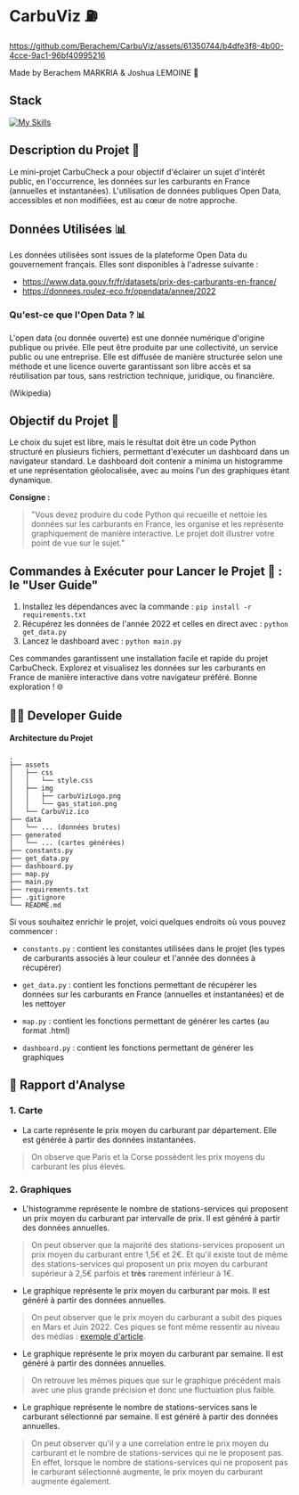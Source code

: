 # CarbuViz ⛽️


https://github.com/Berachem/CarbuViz/assets/61350744/b4dfe3f8-4b00-4cce-9ac1-96bf40995216


Made by Berachem MARKRIA & Joshua LEMOINE 🤩

## Stack
[![My Skills](https://skillicons.dev/icons?i=python,html,css,js)](https://skillicons.dev)

## Description du Projet 🚀

Le mini-projet CarbuCheck a pour objectif d'éclairer un sujet d'intérêt public, en l'occurrence, les données sur les carburants en France (annuelles et instantanées). L'utilisation de données publiques Open Data, accessibles et non modifiées, est au cœur de notre approche.

## Données Utilisées 📊

Les données utilisées sont issues de la plateforme Open Data du gouvernement français. Elles sont disponibles à l'adresse suivante : 

- https://www.data.gouv.fr/fr/datasets/prix-des-carburants-en-france/
- https://donnees.roulez-eco.fr/opendata/annee/2022

### Qu'est-ce que l'Open Data ? 📊

L'open data (ou donnée ouverte) est une donnée numérique d'origine publique ou privée. Elle peut être produite par une collectivité, un service public ou une entreprise. Elle est diffusée de manière structurée selon une méthode et une licence ouverte garantissant son libre accès et sa réutilisation par tous, sans restriction technique, juridique, ou financière.

(Wikipedia)

## Objectif du Projet 🎯

Le choix du sujet est libre, mais le résultat doit être un code Python structuré en plusieurs fichiers, permettant d'exécuter un dashboard dans un navigateur standard. Le dashboard doit contenir a minima un histogramme et une représentation géolocalisée, avec au moins l'un des graphiques étant dynamique.

__Consigne :__

> "Vous devez produire du code Python qui recueille et nettoie les données sur les carburants en France, les organise et les représente graphiquement de manière interactive. Le projet doit illustrer votre point de vue sur le sujet."

## Commandes à Exécuter pour Lancer le Projet 🚀 : le "User Guide"

1. Installez les dépendances avec la commande : 
`pip install -r requirements.txt`
2. Récupérez les données de l'année 2022 et celles en direct avec : 
`python get_data.py`
3. Lancez le dashboard avec : 
`python main.py`

Ces commandes garantissent une installation facile et rapide du projet CarbuCheck. Explorez et visualisez les données sur les carburants en France de manière interactive dans votre navigateur préféré. Bonne exploration ! 🌐

## 🧑‍💻 Developer Guide

#### Architecture du Projet

```
.
├── assets
│   ├── css
│   │   └── style.css
│   ├── img
│   │   ├── carbuVizLogo.png
│   │   └── gas_station.png
│   └── CarbuViz.ico
├── data
│   └── ... (données brutes)
├── generated
│   └── ... (cartes générées)
├── constants.py
├── get_data.py
├── dashboard.py
├── map.py
├── main.py
├── requirements.txt
├── .gitignore
└── README.md
```

Si vous souhaitez enrichir le projet, voici quelques endroits où vous pouvez commencer :

- `constants.py` : contient les constantes utilisées dans le projet (les types de carburants associés à leur couleur et l'année des données à récupérer)

- `get_data.py` : contient les fonctions permettant de récupérer les données sur les carburants en France (annuelles et instantanées) et de les nettoyer

- `map.py` : contient les fonctions permettant de générer les cartes (au format .html)

- `dashboard.py` : contient les fonctions permettant de générer les graphiques 


## 🧐 Rapport d'Analyse

### 1. Carte

- La carte représente le prix moyen du carburant par département. Elle est générée à partir des données instantanées. 
> On observe que Paris et la Corse possèdent les prix moyens du carburant les plus élevés. 

### 2. Graphiques

- L'histogramme représente le nombre de stations-services qui proposent un prix moyen du carburant par intervalle de prix. Il est généré à partir des données annuelles.
>On peut observer que la majorité des stations-services proposent un prix moyen du carburant entre 1,5€ et 2€. Et qu'il existe tout de même des stations-services qui proposent un prix moyen du carburant supérieur à 2,5€ parfois et __très__ rarement inférieur à 1€.

- Le graphique représente le prix moyen du carburant par mois. Il est généré à partir des données annuelles.
> On peut observer que le prix moyen du carburant a subit des piques en Mars et Juin 2022. Ces piques se font même ressentir au niveau des médias : [exemple d'article](https://www.turbo.fr/actualite-automobile/carburants-les-prix-senvolent-le-diesel-depasse-largement-les-2-euros-184722).

- Le graphique représente le prix moyen du carburant par semaine. Il est généré à partir des données annuelles.
> On retrouve les mêmes piques que sur le graphique précédent mais avec une plus grande précision et donc une fluctuation plus faible.

- Le graphique représente le nombre de stations-services sans le carburant sélectionné par semaine. Il est généré à partir des données annuelles.
> On peut observer qu'il y a une correlation entre le prix moyen du carburant et le nombre de stations-services qui ne le proposent pas. En effet, lorsque le nombre de stations-services qui ne proposent pas le carburant sélectionné augmente, le prix moyen du carburant augmente également.






